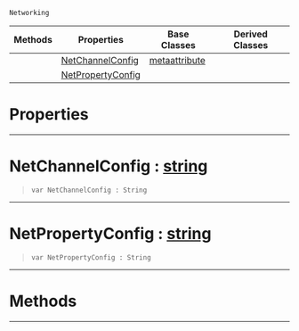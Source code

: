  `Networking`

|Methods|Properties|Base Classes|Derived Classes|
|---|---|---|---|
| |[ NetChannelConfig](https://plasmaengine.github.io/PlasmaDocs/Plasma1/C++/code_reference/class_reference/metanetproperty.markdown#netchannelconfig-plasma-en)|[metaattribute](https://plasmaengine.github.io/PlasmaDocs/Plasma1/C++/code_reference/class_reference/metaattribute.markdown)| |
| |[ NetPropertyConfig](https://plasmaengine.github.io/PlasmaDocs/Plasma1/C++/code_reference/class_reference/metanetproperty.markdown#netpropertyconfig-plasma-e)| | |


 #  Properties


---  
 #  NetChannelConfig : [string](https://plasmaengine.github.io/PlasmaDocs/Plasma1/C++/code_reference/lightning_base_types/string.markdown)

> 
> ``` lang=cpp, name=Lightning
> var NetChannelConfig : String


---  
 #  NetPropertyConfig : [string](https://plasmaengine.github.io/PlasmaDocs/Plasma1/C++/code_reference/lightning_base_types/string.markdown)

> 
> ``` lang=cpp, name=Lightning
> var NetPropertyConfig : String


---  
 #  Methods


---  
 

 